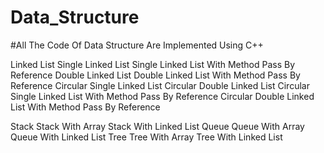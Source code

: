 # Data_Structure 

#All The Code Of Data Structure Are Implemented Using C++

Linked List
  Single Linked List
  Single Linked List With Method Pass By Reference
  Double Linked List
  Double Linked List With Method Pass By Reference
  Circular Single Linked List
  Circular Double Linked List
  Circular Single Linked List With Method Pass By Reference
  Circular Double Linked List With Method Pass By Reference

Stack
  Stack With Array
  Stack With Linked List
Queue
  Queue With Array
  Queue With Linked List
Tree
  Tree With Array
  Tree With Linked List
